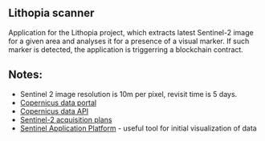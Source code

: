 ## Lithopia scanner

Application for the Lithopia project, which extracts latest Sentinel-2 image for a given area and analyses it for a presence of a visual marker. If such marker is detected, the application is triggerring a blockchain contract.

## Notes:
- Sentinel 2 image resolution is 10m per pixel, revisit time is 5 days.
- [Copernicus data portal](https://scihub.copernicus.eu/dhus/#/home)
- [Copernicus data API](https://scihub.copernicus.eu/userguide/APIsOverview)
- [Sentinel-2 acquisition plans](https://sentinel.esa.int/web/sentinel/missions/sentinel-2/acquisition-plans)
- [Sentinel Application Platform](http://step.esa.int/main/toolboxes/snap/) - useful tool for initial visualization of data
